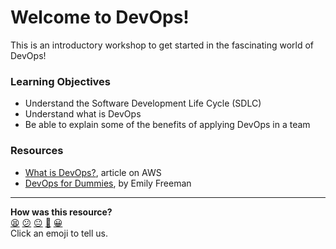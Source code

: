 # Welcome to DevOps!

This is an introductory workshop to get started in the fascinating world of DevOps!

### Learning Objectives
- Understand the Software Development Life Cycle (SDLC)
- Understand what is DevOps
- Be able to explain some of the benefits of applying DevOps in a team


### Resources
- [What is DevOps?](https://aws.amazon.com/devops/what-is-devops/), article on AWS
- [DevOps for Dummies](https://www.goodreads.com/book/show/41544326-devops-for-dummies), by Emily Freeman

<!-- BEGIN GENERATED SECTION DO NOT EDIT -->

---

**How was this resource?**  
[😫](https://airtable.com/shrUJ3t7KLMqVRFKR?prefill_Repository=devops-course&prefill_File=workshops/week-1/welcome_to_devops.md&prefill_Sentiment=😫) [😕](https://airtable.com/shrUJ3t7KLMqVRFKR?prefill_Repository=devops-course&prefill_File=workshops/week-1/welcome_to_devops.md&prefill_Sentiment=😕) [😐](https://airtable.com/shrUJ3t7KLMqVRFKR?prefill_Repository=devops-course&prefill_File=workshops/week-1/welcome_to_devops.md&prefill_Sentiment=😐) [🙂](https://airtable.com/shrUJ3t7KLMqVRFKR?prefill_Repository=devops-course&prefill_File=workshops/week-1/welcome_to_devops.md&prefill_Sentiment=🙂) [😀](https://airtable.com/shrUJ3t7KLMqVRFKR?prefill_Repository=devops-course&prefill_File=workshops/week-1/welcome_to_devops.md&prefill_Sentiment=😀)  
Click an emoji to tell us.

<!-- END GENERATED SECTION DO NOT EDIT -->
